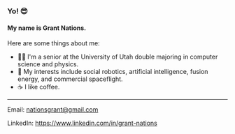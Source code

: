 ### Yo! 😎

#### My name is Grant Nations.

Here are some things about me:

- 👨‍🎓 I'm a senior at the University of Utah double majoring in computer science and physics.
- 🚀 My interests include social robotics, artificial intelligence, fusion energy, and commercial spaceflight.
- ☕ I like coffee.


---


Email: <nationsgrant@gmail.com>

LinkedIn: https://www.linkedin.com/in/grant-nations
